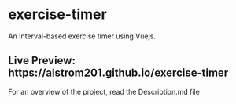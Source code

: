 # exercise-timer
An Interval-based exercise timer using Vuejs.

<h2>Live Preview: https://alstrom201.github.io/exercise-timer</h2>

<p>For an overview of the project, read the Description.md file</p>